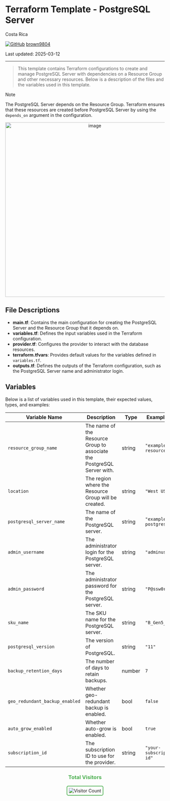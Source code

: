 # Terraform Template - PostgreSQL Server

Costa Rica

[![GitHub](https://img.shields.io/badge/--181717?logo=github&logoColor=ffffff)](https://github.com/)
[brown9804](https://github.com/brown9804)

Last updated: 2025-03-12

----------

> This template contains Terraform configurations to create and manage PostgreSQL Server with dependencies on a Resource Group and other necessary resources. Below is a description of the files and the variables used in this template.

> [!NOTE]
> The PostgreSQL Server depends on the Resource Group. Terraform ensures that these resources are created before PostgreSQL Server by using the `depends_on` argument in the configuration.

<p align="center">
    <img width="550" alt="image" src="">

</p>

## File Descriptions

- **main.tf**: Contains the main configuration for creating the PostgreSQL Server and the Resource Group that it depends on.
- **variables.tf**: Defines the input variables used in the Terraform configuration.
- **provider.tf**: Configures the provider to interact with the database resources.
- **terraform.tfvars**: Provides default values for the variables defined in `variables.tf`.
- **outputs.tf**: Defines the outputs of the Terraform configuration, such as the PostgreSQL Server name and administrator login.

## Variables

Below is a list of variables used in this template, their expected values, types, and examples:

| Variable Name             | Description                                      | Type   | Example Value         |
|---------------------------|--------------------------------------------------|--------|-----------------------|
| `resource_group_name`     | The name of the Resource Group to associate the PostgreSQL Server with. | string | `"example-resources"` |
| `location`                | The region where the Resource Group will be created. | string | `"West US"`           |
| `postgresql_server_name`  | The name of the PostgreSQL server.               | string | `"example-postgresql"`|
| `admin_username`          | The administrator login for the PostgreSQL server. | string | `"adminuser"`         |
| `admin_password`          | The administrator password for the PostgreSQL server. | string | `"P@ssw0rd1234!"`     |
| `sku_name`                | The SKU name for the PostgreSQL server.          | string | `"B_Gen5_1"`          |
| `postgresql_version`      | The version of PostgreSQL.                       | string | `"11"`                |
| `backup_retention_days`   | The number of days to retain backups.            | number | `7`                   |
| `geo_redundant_backup_enabled` | Whether geo-redundant backup is enabled. | bool   | `false`               |
| `auto_grow_enabled`       | Whether auto-grow is enabled.                    | bool   | `true`                |
| `subscription_id`         | The subscription ID to use for the provider.     | string | `"your-subscription-id"` |

<div align="center">
  <h3 style="color: #4CAF50;">Total Visitors</h3>
  <img src="https://profile-counter.glitch.me/your-github-username/count.svg" alt="Visitor Count" style="border: 2px solid #4CAF50; border-radius: 5px; padding: 5px;"/>
</div>
